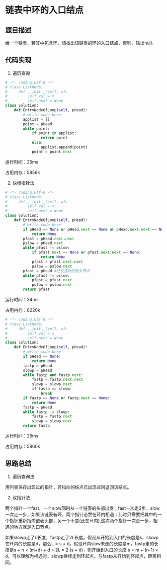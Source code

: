 # 链表中环的入口结点


## 题目描述

给一个链表，若其中包含环，请找出该链表的环的入口结点，否则，输出null。


## 代码实现

1. 遍历查询
```python
# -*- coding:utf-8 -*-
# class ListNode:
#     def __init__(self, x):
#         self.val = x
#         self.next = None
class Solution:
    def EntryNodeOfLoop(self, pHead):
        # write code here
        applist = []
        point = pHead
        while point:
            if point in applist:
                return point
            else:
                applist.append(point)
            point = point.next
```
运行时间：25ms

占用内存：5856k


2. 快慢指针法
```python
# -*- coding:utf-8 -*-
# class ListNode:
#     def __init__(self, x):
#         self.val = x
#         self.next = None
class Solution:
    def EntryNodeOfLoop(self, pHead):
        # write code here
        if pHead == None or pHead.next == None or pHead.next.next == None:
            return None
        pfast = pHead.next.next
        pslow = pHead.next
        while pfast != pslow:
            if pfast.next == None or pfast.next.next == None:
                return None
            pfast = pfast.next.next
            pslow = pslow.next
        pfast = pHead #让快指针回到头节点
        while pfast != pslow:
            pfast = pfast.next
            pslow = pslow.next
        return pfast
```
运行时间：34ms

占用内存：8220k


```python
# -*- coding:utf-8 -*-
# class ListNode:
#     def __init__(self, x):
#         self.val = x
#         self.next = None
class Solution:
    def EntryNodeOfLoop(self, pHead):
        # write code here
        if pHead == None:
            return None
        fastp = pHead
        slowp = pHead 
        while fastp and fastp.next:
            fastp = fastp.next.next
            slowp = slowp.next
            if fastp == slowp:
                break
        if fastp == None or fastp.next == None:
            return None
        fastp = pHead
        while fastp != slowp:
            fastp = fastp.next
            slowp = slowp.next
        return fastp
```
运行时间：25ms

占用内存：5860k


## 思路总结

1. 遍历查询法

用列表保存出现过的指针，若指向的结点已出现过则返回该结点。

2. 双指针法

两个指针一个fast、一个slow同时从一个链表的头部出发；fast一次走2步，slow一次走一步，如果该链表有环，两个指针必然在环内相遇；此时只需要把其中的一个指针重新指向链表头部，另一个不变(还在环内),这次两个指针一次走一步，相遇的地方就是入口节点。

如果slowp走了L长度，fastp走了2L长度。假设从开始到入口的长度是s，slowp在环内的长度是d，那么L = s + d。假设环内slow未走的长度是m，fastp走的长度是s + n × (m+d) + d = 2L = 2 (s + d)，则开始到入口的长度 s = m + (n-1) × d。可以理解为相遇时，slowp继续走到环起点，与fastp从开始到环起点，距离相同。 